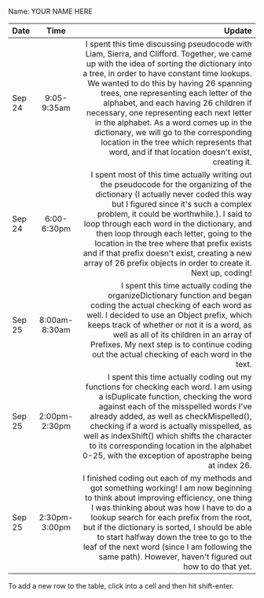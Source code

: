 Name: YOUR NAME HERE

| Date   |     Time      |                                                                                                                                                                                                                                                                                                                                                                                                                                                                                                                                                          Update |
|:-------|:-------------:|----------------------------------------------------------------------------------------------------------------------------------------------------------------------------------------------------------------------------------------------------------------------------------------------------------------------------------------------------------------------------------------------------------------------------------------------------------------------------------------------------------------------------------------------------------------:|
| Sep 24 |  9:05-9:35am  | I spent this time discussing pseudocode with Liam, Sierra, and Clifford. Together, we came up with the idea of sorting the dictionary into a tree, in order to have constant time lookups. We wanted to do this by having 26 spanning trees, one representing each letter of the alphabet, and each having 26 children if necessary, one representing each next letter in the alphabet. As a word comes up in the dictionary, we will go to the corresponding location in the tree which represents that word, and if that location doesn't exist, creating it. |
| Sep 24 |  6:00-6:30pm  |                                                                            I spent most of this time actually writing out the pseudocode for the organizing of the dictionary (I actually never coded this way but I figured since it's such a complex problem, it could be worthwhile.). I said to loop through each word in the dictionary, and then loop through each letter, going to the location in the tree where that prefix exists and if that prefix doesn't exist, creating a new array of 26 prefix objects in order to create it. Next up, coding! |
| Sep 25 | 8:00am-8:30am |                                                                                                                                                                                                  I spent this time actually coding the organizeDictionary function and began coding the actual checking of each word as well. I decided to use an Object prefix, which keeps track of whether or not it is a word, as well as all of its children in an array of Prefixes. My next step is to continue coding out the actual checking of each word in the text. |
| Sep 25 | 2:00pm-2:30pm |                                                                                                                                     I spent this time actually coding out my functions for checking each word. I am using a isDuplicate function, checking the word against each of the misspelled words I've already added, as well as checkMispelled(), checking if a word is actually misspelled, as well as indexShift() which shifts the character to its corresponding location in the alphabet 0-25, with the exception of apostraphe being at index 26. |
| Sep 25 | 2:30pm-3:00pm |                                                                                                                       I finished coding out each of my methods and got something working! I am now beginning to think about improving efficiency, one thing I was thinking about was how I have to do a lookup search for each prefix from the root, but if the dictionary is sorted, I should be able to start halfway down the tree to go to the leaf of the next word (since I am following the same path). However, haven't figured out how to do that yet. |


To add a new row to the table, click into a cell and then hit shift-enter.